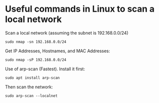 # Useful commands in Linux to scan a local network

Scan a local network (assuming the subnet is 192.168.0.0/24)

`sudo nmap -sn 192.168.0.0/24`

Get IP Addresses, Hostnames, and MAC Addresses:

`sudo nmap -sP 192.168.0.0/24`

Use of arp-scan (Fastest). Install it first:

`sudo apt install arp-scan`

Then scan the network:

`sudo arp-scan --localnet`




